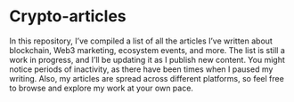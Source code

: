 # Crypto-articles 
In this repository, I’ve compiled a list of all the articles I’ve written about blockchain, Web3 marketing, ecosystem events, and more.
The list is still a work in progress, and I’ll be updating it as I publish new content.
You might notice periods of inactivity, as there have been times when I paused my writing. Also, my articles are spread across different platforms, so feel free to browse and explore my work at your own pace.
